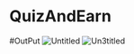 # QuizAndEarn
#OutPut
![Untitled](https://user-images.githubusercontent.com/107288712/174476242-f615914b-5911-491a-86f6-008be834a851.png)
![Un3titled](https://user-images.githubusercontent.com/107288712/174476244-636e0bcd-521e-40ca-8783-1c8f3df62fc3.png)
